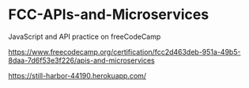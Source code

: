 # FCC-APIs-and-Microservices
JavaScript and API practice on freeCodeCamp

https://www.freecodecamp.org/certification/fcc2d463deb-951a-49b5-8daa-7d6f53e3f226/apis-and-microservices

https://still-harbor-44190.herokuapp.com/

